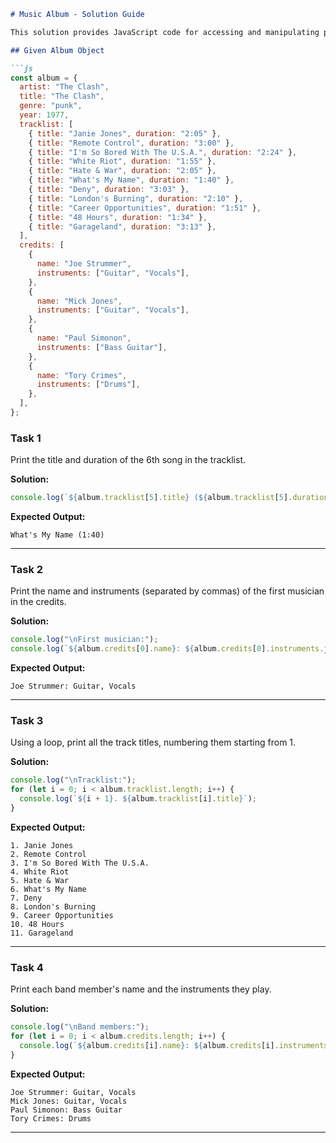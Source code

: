 ```md
# Music Album - Solution Guide

This solution provides JavaScript code for accessing and manipulating properties in an object structure representing a music album.

## Given Album Object

```js
const album = {
  artist: "The Clash",
  title: "The Clash",
  genre: "punk",
  year: 1977,
  tracklist: [
    { title: "Janie Jones", duration: "2:05" },
    { title: "Remote Control", duration: "3:00" },
    { title: "I'm So Bored With The U.S.A.", duration: "2:24" },
    { title: "White Riot", duration: "1:55" },
    { title: "Hate & War", duration: "2:05" },
    { title: "What's My Name", duration: "1:40" },
    { title: "Deny", duration: "3:03" },
    { title: "London's Burning", duration: "2:10" },
    { title: "Career Opportunities", duration: "1:51" },
    { title: "48 Hours", duration: "1:34" },
    { title: "Garageland", duration: "3:13" },
  ],
  credits: [
    {
      name: "Joe Strummer",
      instruments: ["Guitar", "Vocals"],
    },
    {
      name: "Mick Jones",
      instruments: ["Guitar", "Vocals"],
    },
    {
      name: "Paul Simonon",
      instruments: ["Bass Guitar"],
    },
    {
      name: "Tory Crimes",
      instruments: ["Drums"],
    },
  ],
};
```

### Task 1

Print the title and duration of the 6th song in the tracklist.

**Solution:**
```js
console.log(`${album.tracklist[5].title} (${album.tracklist[5].duration})`);
```

**Expected Output:**
```plaintext
What's My Name (1:40)
```

---

### Task 2

Print the name and instruments (separated by commas) of the first musician in the credits.

**Solution:**
```js
console.log("\nFirst musician:");
console.log(`${album.credits[0].name}: ${album.credits[0].instruments.join(", ")}`);
```

**Expected Output:**
```plaintext
Joe Strummer: Guitar, Vocals
```

---

### Task 3

Using a loop, print all the track titles, numbering them starting from 1.

**Solution:**
```js
console.log("\nTracklist:");
for (let i = 0; i < album.tracklist.length; i++) {
  console.log(`${i + 1}. ${album.tracklist[i].title}`);
}
```

**Expected Output:**
```plaintext
1. Janie Jones
2. Remote Control
3. I'm So Bored With The U.S.A.
4. White Riot
5. Hate & War
6. What's My Name
7. Deny
8. London's Burning
9. Career Opportunities
10. 48 Hours
11. Garageland
```

---

### Task 4

Print each band member's name and the instruments they play.

**Solution:**
```js
console.log("\nBand members:");
for (let i = 0; i < album.credits.length; i++) {
  console.log(`${album.credits[i].name}: ${album.credits[i].instruments.join(", ")}`);
}
```

**Expected Output:**
```plaintext
Joe Strummer: Guitar, Vocals
Mick Jones: Guitar, Vocals
Paul Simonon: Bass Guitar
Tory Crimes: Drums
```

--- 
